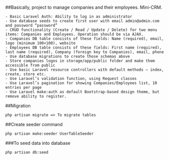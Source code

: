 ##Basically, project to manage companies and their employees. Mini-CRM.

    - Basic Laravel Auth: Ability to log in as administrator
    - Use database seeds to create first user with email admin@admin.com and password “password”
    - CRUD functionality (Create / Read / Update / Delete) for two menu items: Companies and Employees. Operation should be via AJAX.
    - Companies DB table consists of these fields: Name (required), email, logo (minimum 100×100), website
    - Employees DB table consists of these fields: First name (required), last name (required), Company (foreign key to Companies), email, phone
    - Use database migrations to create those schemas above
    - Store companies logos in storage/app/public folder and make them accessible from public
    - Use basic Laravel resource controllers with default methods – index, create, store etc.
    - Use Laravel’s validation function, using Request classes
    - Use Laravel’s pagination for showing Companies/Employees list, 10 entries per page
    - Use Laravel make:auth as default Bootstrap-based design theme, but remove ability to register.


##Migration
    
    php artisan migrate => To migrate tables

##Create seeder command

    php artisan make:seeder UserTableSeeder
###To seed data into database

    php artisan db:seed
